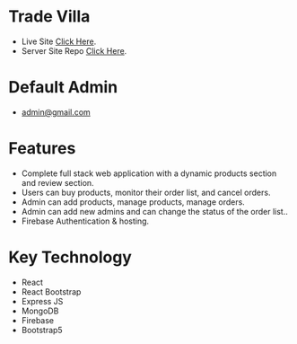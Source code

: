# Trade Villa

- Live Site [Click Here](https://trade-villa.web.app/).
- Server Site Repo [Click Here](https://github.com/Ahsanul-kabir/trade-villa-server).

# Default Admin

- admin@gmail.com

# Features

- Complete full stack web application with a dynamic products section and review section.
- Users can buy products, monitor their order list, and cancel orders.
- Admin can add products, manage products, manage orders.
- Admin can add new admins and can change the status of the order list..
- Firebase Authentication & hosting.

# Key Technology

- React
- React Bootstrap
- Express JS
- MongoDB
- Firebase
- Bootstrap5
